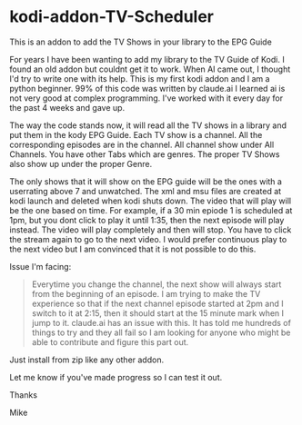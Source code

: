 # kodi-addon-TV-Scheduler
This is an addon to add the TV Shows in your library to the EPG Guide

For years I have been wanting to add my library to the TV Guide of Kodi. I found an old addon but couldnt get it to work.
When AI came out, I thought I'd try to write one with its help.
This is my first kodi addon and I am a python beginner. 99% of this code was written by claude.ai
I learned ai is not very good at complex programming. I've worked with it every day for the past 4 weeks and gave up.

The way the code stands now, it will read all the TV shows in a library and put them in the kody EPG Guide.
Each TV show is a channel. All the corresponding episodes are in the channel.
All channel show under All Channels. You have other Tabs which are genres. The proper TV Shows also show up under the proper Genre.

The only shows that it will show on the EPG guide will be the ones with a userrating above 7 and unwatched.
The xml and msu files are created at kodi launch and deleted when kodi shuts down.
The video that will play will be the one based on time. For example, if a 30 min epiode 1 is scheduled at 1pm, but you dont click to play it until 1:35, then the next episode will play instead.
The video will play completely and then will stop. You have to click the stream again to go to the next video. I would prefer continuous play to the next video but I am convinced that it is not possible to do this.

Issue I'm facing:
> Everytime you change the channel, the next show will always start from the beginning of an episode. I am trying to make the TV experience so that if the next channel episode started at 2pm and I switch to it at 2:15, then it should start at the 15 minute mark when I jump to it. claude.ai has an issue with this. It has told me hundreds of things to try and they all fail so I am looking for anyone who might be able to contribute and figure this part out.

Just install from zip like any other addon.

Let me know if you've made progress so I can test it out.

Thanks

Mike
